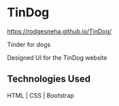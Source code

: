 # TinDog

https://rodgesneha.github.io/TinDog/

Tinder for dogs

Designed UI for the TinDog website

## Technologies Used

HTML | CSS | Bootstrap
